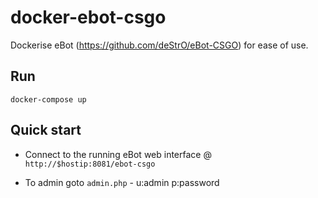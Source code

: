 docker-ebot-csgo
================

Dockerise eBot (https://github.com/deStrO/eBot-CSGO) for ease of use. 

Run
---

`docker-compose up`

Quick start
-----------
* Connect to the running eBot web interface @ `http://$hostip:8081/ebot-csgo`

* To admin goto `admin.php` - u:admin p:password
